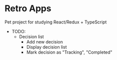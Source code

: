 # Retro Apps

Pet project for studying React/Redux + TypeScript

* TODO:
  * Decision list
    * Add new decision
    * Display decision list
    * Mark decision as "Tracking", "Completed"
